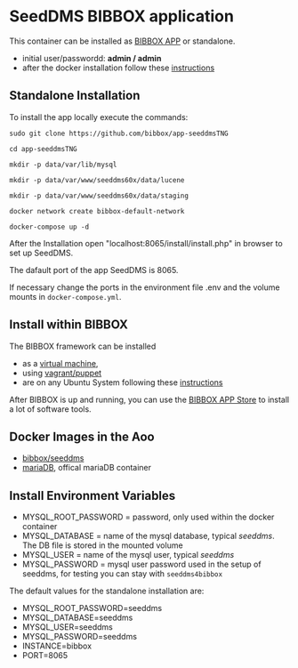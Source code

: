 
# SeedDMS BIBBOX application

This container can be installed as [BIBBOX APP](http://bibbox.readthedocs.io/en/latest/admin-documentation/ "BIBBOX App Store") or standalone. 

* initial user/passwordd: **admin / admin**
* after the docker installation follow these [instructions](https://github.com/bibbox/app-seeddms/blob/master/INSTALL-APP.md)

## Standalone Installation 

To install the app locally execute the commands:

`sudo git clone https://github.com/bibbox/app-seeddmsTNG`

`cd app-seeddmsTNG`

`mkdir -p data/var/lib/mysql`

`mkdir -p data/var/www/seeddms60x/data/lucene`

`mkdir -p data/var/www/seeddms60x/data/staging`

`docker network create bibbox-default-network`

`docker-compose up -d`

After the Installation open "localhost:8065/install/install.php" in browser to set up SeedDMS.

The dafault port of the app SeedDMS is 8065.

If necessary change the ports in the environment file .env and the volume mounts in `docker-compose.yml`.


## Install within BIBBOX

The BIBBOX framework can be installed 
* as a [virtual machine](http://bibbox.bbmri-eric.eu/resources/machine/), 
* using [vagrant/puppet](http://bibbox.readthedocs.io/en/latest/installation-vagrant/) 
* are on any Ubuntu System following these [instructions](http://bibbox.readthedocs.io/en/latest/installation-source/)  

After BIBBOX is up and running, you can use the [BIBBOX APP Store](http://bibbox.readthedocs.io/en/latest/admin-documentation/ "BIBBOX App Store") to install a lot of software tools. 

## Docker Images in the Aoo
 * [bibbox/seeddms](https://hub.docker.com/r/bibbox/seeddms/) 
 * [mariaDB](https://hub.docker.com/_/mariadb/), offical mariaDB container
 
## Install Environment Variables
  *	MYSQL_ROOT_PASSWORD = password, only used within the docker container
  * MYSQL_DATABASE = name of the mysql database, typical *seeddms*. The DB file is stored in the mounted volume
  * MYSQL_USER = name of the mysql user, typical *seeddms*
  * MYSQL_PASSWORD = mysql user password used in the setup of seeddms, for testing you can stay with `seeddms4bibbox`
  
The default values for the standalone installation are:
  * MYSQL_ROOT_PASSWORD=seeddms
  * MYSQL_DATABASE=seeddms
  * MYSQL_USER=seeddms
  * MYSQL_PASSWORD=seeddms
  * INSTANCE=bibbox
  * PORT=8065
